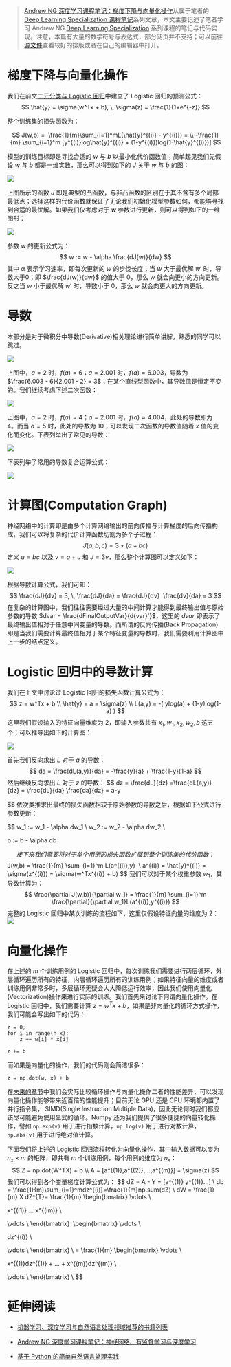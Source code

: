 
> [Andrew NG 深度学习课程笔记：梯度下降与向量化操作](https://parg.co/b2e)从属于笔者的[Deep Learning Specialization 课程笔记](https://parg.co/bjz)系列文章，本文主要记述了笔者学习 Andrew NG [Deep Learning Specialization](https://www.coursera.org/learn/neural-networks-deep-learning/) 系列课程的笔记与代码实现。注意，本篇有大量的数学符号与表达式，部分网页并不支持；可以前往[源文件](https://parg.co/b2e)查看较好的排版或者在自己的编辑器中打开。
 

# 梯度下降与向量化操作
我们在前文[二元分类与 Logistic 回归](https://zhuanlan.zhihu.com/p/28530027)中建立了 Logistic 回归的预测公式：
$$
\hat{y} = \sigma(w^Tx + b), \, \sigma(z) = \frac{1}{1+e^{-z}}
$$


整个训练集的损失函数为：


$$
J(w,b) = 
\frac{1}{m}\sum_{i=1}^mL(\hat{y}^{(i)} - y^{(i)}) = \\
-\frac{1}{m} \sum_{i=1}^m [y^{(i)}log\hat{y}^{(i)} + (1-y^{(i)})log(1-\hat{y}^{(i)})]
$$


模型的训练目标即是寻找合适的 $w$ 与 $b$ 以最小化代价函数值；简单起见我们先假设 $w$ 与 $b$ 都是一维实数，那么可以得到如下的 $J$ 关于 $w$ 与 $b$ 的图：


![](https://coding.net/u/hoteam/p/Cache/git/raw/master/2017/8/2/WXISADA.png)


上图所示的函数 $J$ 即是典型的凸函数，与非凸函数的区别在于其不含有多个局部最低点；选择这样的代价函数就保证了无论我们初始化模型参数如何，都能够寻找到合适的最优解。如果我们仅考虑对于 $w$ 参数进行更新，则可以得到如下的一维图形：


![](https://coding.net/u/hoteam/p/Cache/git/raw/master/2017/8/2/WX20170815-155039.png)


参数 $w$ 的更新公式为：
$$
w := w - \alpha \frac{dJ(w)}{dw}
$$
其中 $\alpha$ 表示学习速率，即每次更新的 $w$ 的步伐长度；当 $w$ 大于最优解 $w'$ 时，导数大于0；即 $\frac{dJ(w)}{dw}$ 的值大于 0，那么 $w$ 就会向更小的方向更新。反之当 $w$ 小于最优解 $w'$ 时，导数小于 0，那么 $w$ 就会向更大的方向更新。


# 导数


本部分是对于微积分中导数(Derivative)相关理论进行简单讲解，熟悉的同学可以跳过。


![](https://coding.net/u/hoteam/p/Cache/git/raw/master/2017/8/2/WX20170815-165158.png) 


上图中，$a  = 2$ 时，$f(a) = 6$；$a = 2.001$ 时，$f(a) = 6.003$，导数为 $\frac{6.003 - 6}{2.001 - 2} = 3$；在某个直线型函数中，其导数值是恒定不变的。我们继续考虑下述二次函数：


![](https://coding.net/u/hoteam/p/Cache/git/raw/master/2017/8/2/WX20170815-165210.png)


上图中，$a = 2$ 时，$f(a) = 4$；$a = 2.001$ 时，$f(a) \approx 4.004$，此处的导数即为 4。而当 $a = 5$ 时，此处的导数为 10；可以发现二次函数的导数值随着 $x$ 值的变化而变化。下表列举出了常见的导数：


![](http://durofy.com/wp-content/uploads/2012/10/basic_derivatives.jpg) 


下表列举了常用的导数复合运算公式：


![](https://coding.net/u/hoteam/p/Cache/git/raw/master/2017/8/2/WX20170815-164946.png) 




# 计算图(Computation Graph)


神经网络中的计算即是由多个计算网络输出的前向传播与计算梯度的后向传播构成，我们可以将复杂的代价计算函数切割为多个子过程：
$$
J(a, b, c) = 3 \times (a + bc)
$$
定义 $u = bc$ 以及 $v = a + u$ 和 $J = 3v$，那么整个计算图可以定义如下：


![](https://coding.net/u/hoteam/p/Cache/git/raw/master/2017/8/2/WX20170815-172933.png)


根据导数计算公式，我们可知：
$$
\frac{dJ}{dv} = 3, \,
\frac{dJ}{da} = \frac{dJ}{dv}  \frac{dv}{da} = 3
$$
在复杂的计算图中，我们往往需要经过大量的中间计算才能得到最终输出值与原始参数的导数 $dvar = \frac{dFinalOutputVar}{d{var}'}$，这里的 $dvar$ 即表示了最终输出值相对于任意中间变量的导数。而所谓的反向传播(Back Propagation)即是当我们需要计算最终值相对于某个特征变量的导数时，我们需要利用计算图中上一步的结点定义。


# Logistic 回归中的导数计算
我们在上文中讨论过 Logistic 回归的损失函数计算公式为：
$$
z = w^Tx + b \\
\hat{y} = a = \sigma(z) \\
L(a,y) = -( ylog(a) + (1-y)log(1-a) )
$$
这里我们假设输入的特征向量维度为 2，即输入参数共有 $x_1, w_1, x_2, w_2, b$ 这五个；可以推导出如下的计算图：


![](https://coding.net/u/hoteam/p/Cache/git/raw/master/2017/8/2/WX20170816-122224.png) 


首先我们反向求出 $L$ 对于 $a$ 的导数：
$$
da = \frac{dL(a,y)}{da} = -\frac{y}{a} + \frac{1-y}{1-a}
$$
然后继续反向求出 $L$ 对于 $z$ 的导数：
$$
dz = \frac{dL}{dz}
=\frac{dL(a,y)}{dz}
= \frac{dL}{da} \frac{da}{dz}
= a-y 

$$
依次类推求出最终的损失函数相较于原始参数的导数之后，根据如下公式进行参数更新：

$$
w_1 := w_1 - \alpha dw_1 \\
w_2 := w_2 - \alpha dw_2 \\

b := b - \alpha db

$$
接下来我们需要将对于单个用例的损失函数扩展到整个训练集的代价函数：
$$
J(w,b) = \frac{1}{m} \sum_{i=1}^m L(a^{(i)},y)  \\
a^{(i)} = \hat{y}^{(i)} = \sigma(z^{(i)}) = \sigma(w^Tx^{(i)} + b)
$$
我们可以对于某个权重参数 $w_1$，其导数计算为：
$$
\frac{\partial J(w,b)}{\partial w_1} = \frac{1}{m} \sum_{i=1}^m \frac{\partial}{\partial w_1}L(a^{(i)},y^{(i)})
$$
完整的 Logistic 回归中某次训练的流程如下，这里仅假设特征向量的维度为 2：
![](https://coding.net/u/hoteam/p/Cache/git/raw/master/2017/8/2/WX20170816-151554.png) 




# 向量化操作
在上述的 $m$ 个训练用例的 Logistic 回归中，每次训练我们需要进行两层循环，外层循环遍历所有的特征，内层循环遍历所有的训练用例；如果特征向量的维度或者训练用例非常多时，多层循环无疑会大大降低运行效率，因此我们使用向量化(Vectorization)操作来进行实际的训练。我们首先来讨论下何谓向量化操作。在 Logistic 回归中，我们需要计算 $z = w^Tx + b$，如果是非向量化的循环方式操作，我们可能会写出如下的代码：
```
z = 0;
for i in range(n_x):
    z += w[i] * x[i]

z += b
```
而如果是向量化的操作，我们的代码则会简洁很多：
```
z = np.dot(w, x) + b
```
在[未来的章节](https://parg.co/bjz)中我们会实际比较循环操作与向量化操作二者的性能差异，可以发现向量化操作能够带来近百倍的性能提升；目前无论 GPU 还是 CPU 环境都内置了并行指令集， SIMD(Single Instruction Multiple Data)，因此无论何时我们都应该尽可能避免使用显式的循环。Numpy 还为我们提供了很多便捷的向量转化操作，譬如 `np.exp(v)` 用于进行指数计算，`np.log(v)` 用于进行对数计算，`np.abs(v)` 用于进行绝对值计算。


下面我们将上述的 Logistic 回归流程转化为向量化操作，其中输入数据可以变为 $n_x \times m$ 的矩阵，即共有 $m$ 个训练用例，每个用例的维度为 $n_x$：
$$
Z = np.dot(W^TX) + b \\
A = [a^{(1)},a^{(2)},...,a^{(m)}] = \sigma(z)
$$
我们可以得到各个变量梯度计算公式为：
$$
dZ = A - Y = [a^{(1)} y^{(1)}...] \\
db = \frac{1}{m}\sum_{i=1}^mdz^{(i)}=\frac{1}{m}np.sum(dZ) \\
dW = \frac{1}{m} X dZ^{T}=
\frac{1}{m}
\begin{bmatrix}
\vdots \\

x^{(i1)} ... x^{(im)} \\

\vdots \\
\end{bmatrix} 
\begin{bmatrix}
\vdots \\

dz^{(i)} \\

\vdots \\
\end{bmatrix} \\
= \frac{1}{m}
\begin{bmatrix}
\vdots \\

x^{(1)}dz^{(1)} + ... + x^{(m)}dz^{(m)} \\

\vdots \\
\end{bmatrix} \\
$$


# 延伸阅读



- [机器学习、深度学习与自然语言处理领域推荐的书籍列表](https://zhuanlan.zhihu.com/p/25612011) 

- [Andrew NG 深度学习课程笔记：神经网络、有监督学习与深度学习](https://zhuanlan.zhihu.com/p/28488349) 

- [基于 Python 的简单自然语言处理实践](https://zhuanlan.zhihu.com/p/26249110)

